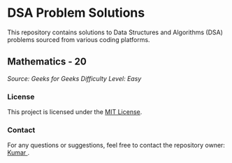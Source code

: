# DSA Problem Solutions

This repository contains solutions to Data Structures and Algorithms (DSA) problems sourced from various coding platforms.

## Mathematics - 20
*Source: Geeks for Geeks*
*Difficulty Level: Easy*


### License
This project is licensed under the [MIT License](LICENSE).

### Contact
For any questions or suggestions, feel free to contact the repository owner: [ Kumar ](mailto:kumar.cse.576@gmail.com).
